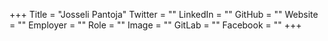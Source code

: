 +++
Title = "Josseli Pantoja"
Twitter = ""
LinkedIn = ""
GitHub = ""
Website = ""
Employer = ""
Role = ""
Image = ""
GitLab = ""
Facebook = ""
+++

